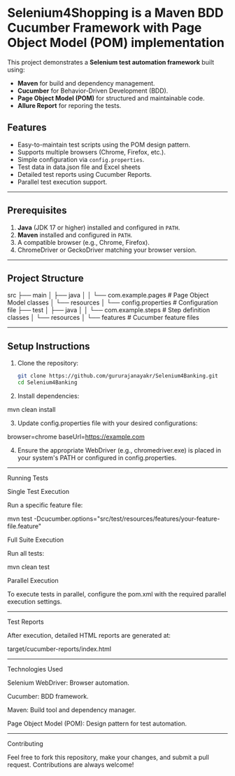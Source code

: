 # Selenium4Shopping is a Maven BDD Cucumber Framework with Page Object Model (POM) implementation
This project demonstrates a **Selenium test automation framework** built using:
- **Maven** for build and dependency management.
- **Cucumber** for Behavior-Driven Development (BDD).
- **Page Object Model (POM)** for structured and maintainable code.
- **Allure Report** for reporing the tests.

## Features
- Easy-to-maintain test scripts using the POM design pattern.
- Supports multiple browsers (Chrome, Firefox, etc.).
- Simple configuration via `config.properties`.
- Test data in data.json file and Excel sheets
- Detailed test reports using Cucumber Reports.
- Parallel test execution support.

---

## Prerequisites
1. **Java** (JDK 17 or higher) installed and configured in `PATH`.
2. **Maven** installed and configured in `PATH`.
3. A compatible browser (e.g., Chrome, Firefox).
4. ChromeDriver or GeckoDriver matching your browser version.

---

## Project Structure

src ├── main │   ├── java │   │   └── com.example.pages   # Page Object Model classes │   └── resources │       └── config.properties   # Configuration file ├── test │   ├── java │   │   └── com.example.steps   # Step definition classes │   └── resources │       └── features            # Cucumber feature files

---

## Setup Instructions
1. Clone the repository:
   ```bash
   git clone https://github.com/gururajanayakr/Selenium4Banking.git
   cd Selenium4Banking

2. Install dependencies:

mvn clean install


3. Update config.properties file with your desired configurations:

browser=chrome
baseUrl=https://example.com


4. Ensure the appropriate WebDriver (e.g., chromedriver.exe) is placed in your system's PATH or configured in config.properties.




---

Running Tests

Single Test Execution

Run a specific feature file:

mvn test -Dcucumber.options="src/test/resources/features/your-feature-file.feature"

Full Suite Execution

Run all tests:

mvn clean test

Parallel Execution

To execute tests in parallel, configure the pom.xml with the required parallel execution settings.


---

Test Reports

After execution, detailed HTML reports are generated at:

target/cucumber-reports/index.html


---

Technologies Used

Selenium WebDriver: Browser automation.

Cucumber: BDD framework.

Maven: Build tool and dependency manager.

Page Object Model (POM): Design pattern for test automation.



---

Contributing

Feel free to fork this repository, make your changes, and submit a pull request. Contributions are always welcome!

